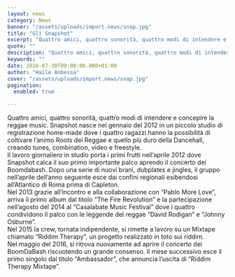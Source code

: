 ```yaml
---
layout: news
category: News
banner: "/assets/uploads/import.news/snap.jpg"
title: "Gli Snapshot"
excerpt: "Quattro amici, quattro sonorità, quattro modi di intendere e concepire la reggae music. Snapshot nasce nel gennaio del 2012 in un piccolo studio di registrazione home-made dove i quattro ragazzi hanno la possibilità di coltivare l’animo Roots del Reggae e quello più duro della Dancehall, creando tunes, combination, video e freestyle. Il lavoro giornaliero in [&hellip"
quote: ""
description: "Quattro amici, quattro sonorità, quattro modi di intendere e concepire la reggae music. Snapshot nasce nel gennaio del 2012 in un piccolo studio di registrazione home-made dove i quattro ragazzi hanno la possibilità di coltivare l’animo Roots del Reggae e quello più duro della Dancehall, creando tunes, combination, video e freestyle. Il lavoro giornaliero in [&hellip"
keywords: ""
date: 2016-07-30T00:00:00.000+01:00
author: "Haile Anbessa"
cover: "/assets/uploads/import.news/snap.jpg"
pagination:
  enabled: true

---
```


  
Quattro amici, quattro sonorità, quattro modi di intendere e concepire la reggae music. Snapshot nasce nel gennaio del 2012 in un piccolo studio di registrazione home-made dove i quattro ragazzi hanno la possibilità di coltivare l’animo Roots del Reggae e quello più duro della Dancehall, creando tunes, combination, video e freestyle.  
Il lavoro giornaliero in studio porta i primi frutti nell’aprile 2012 dove Snapshot calca il suo primo importante palco aprendo il concerto dei Boomdabash. Dopo una serie di nuovi brani, dubplates e jingles, il gruppo nell’aprile dell’anno seguente esce dai confini regionali esibendosi all’Atlantico di Roma prima di Capleton.  
Nel 2013 grazie all’incontro e alla collaborazione con “Pablo More Love”, arriva il primo album dal titolo “The Fire Revolution” e la partecipazione nell’agosto del 2014 al “Casalabate Music Festival” dove i quattro condividono il palco con le leggende del reggae “David Rodigan” e “Johnny Osburne”.  
Nel 2015 la crew, tornata indipendente, si rimette a lavoro su un Mixtape chiamato “Riddim Therapy”, un progetto realizzato in toto sui riddim.  
Nel maggio del 2016, si ritrova nuovamente ad aprire il concerto dei BoomDaBash riscuotendo un grande consenso. Il mese successivo esce il primo singolo dal titolo “Ambassador”, che annuncia l’uscita di “Riddim Therapy Mixtape”.